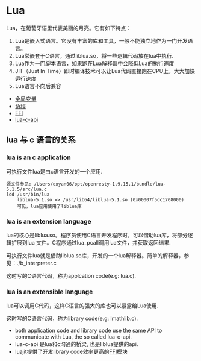 # Lua

Lua，在葡萄牙语里代表美丽的月亮。它有如下特点：

1. Lua是嵌入式语言。它没有丰富的库和工具，一般不能独立地作为一门开发语言。
2. Lua常嵌套于C语言，通过liblua.so，将一些逻辑代码放在lua中执行.
3. Lua作为一门脚本语言，如果跑在Lua解释器中会降低Lua的执行速度
4. JIT（Just In Time）即时编译技术可以让Lua代码直接跑在CPU上，大大加快运行速度
5. Lua语言不向后兼容

>
- [全局变量](./environment)
- [协程](./coroutine)
- [FFI](./ffi)
- [lua-c-api](./lua-c-api)

## lua 与 c 语言的关系

### lua is an c application

可执行文件lua是由c语言开发的一个应用.

```
源文件参见: /Users/dxyan06/opt/openresty-1.9.15.1/bundle/lua-5.1.5/src/lua.c
ldd /usr/bin/lua
    liblua-5.1.so => /usr/lib64/liblua-5.1.so (0x00007f5dc1708000)
    可见，lua应用使用了liblua库
```

### lua is an extension language

lua的核心是liblua.so。程序员使用C语言开发程序时，可以借助lua库，将部分逻辑扩展到lua
文件。C程序通过lua_pcall调用lua文件，并获取返回结果.

可执行文件lua就是借助liblua.so库，开发的一个lua解释器。简单的解释器，参见：./b_interpreter.c

这时写的C语言代码，称为applcation code(e.g: lua.c).

### lua is an extensible language

lua可以调用C代码，这样C语言的强大的库也可以暴露给Lua使用.

这时写的C语言代码，称为library code(e.g: lmathlib.c).

- both application code and library code use the same API to communicate with Lua, the so called lua-c-api.
- lua-c-api 是lua和c沟通的桥梁, 也是liblua提供的api.
- luajit提供了开发library code效率更高的[FFI模块](./ffi/README.md)

